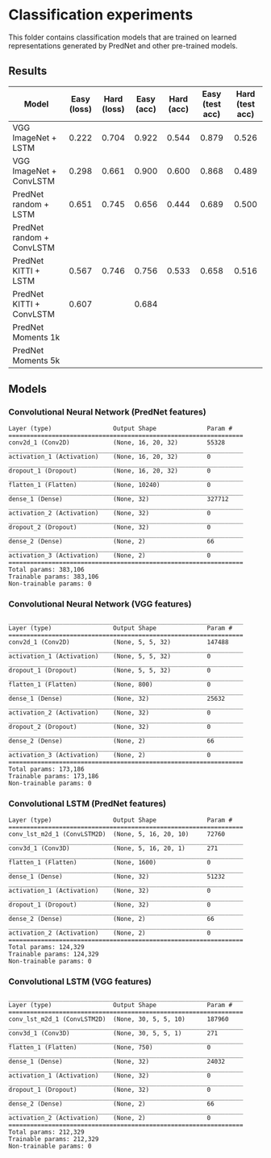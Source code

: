 # Classification experiments

This folder contains classification models that are trained on learned representations generated by PredNet and other pre-trained models.

## Results

| Model  | Easy (loss) | Hard (loss) | Easy (acc) | Hard (acc) | Easy (test acc) | Hard (test acc) |
| ------------- | :--: | :--: | :--: | :--: | :--: | :--: |
| VGG ImageNet + LSTM | 0.222 | 0.704 | 0.922 | 0.544 | 0.879 | 0.526 |
| VGG ImageNet + ConvLSTM | 0.298 | 0.661 | 0.900 | 0.600 | 0.868 | 0.489 |
| PredNet random + LSTM  | 0.651 | 0.745 | 0.656 | 0.444 | 0.689 | 0.500 |
| PredNet random + ConvLSTM  |   | |  | |  |  |
| PredNet KITTI + LSTM  | 0.567 | 0.746 | 0.756 | 0.533 | 0.658 | 0.516 |
| PredNet KITTI + ConvLSTM  | 0.607 |  | 0.684 |  |  |  |
| PredNet Moments 1k  |   | | | |  |  |
| PredNet Moments 5k  |   | | | |  |  |


## Models

### Convolutional Neural Network (PredNet features)

```
Layer (type)                 Output Shape              Param #   
=================================================================
conv2d_1 (Conv2D)            (None, 16, 20, 32)        55328     
_________________________________________________________________
activation_1 (Activation)    (None, 16, 20, 32)        0         
_________________________________________________________________
dropout_1 (Dropout)          (None, 16, 20, 32)        0         
_________________________________________________________________
flatten_1 (Flatten)          (None, 10240)             0         
_________________________________________________________________
dense_1 (Dense)              (None, 32)                327712    
_________________________________________________________________
activation_2 (Activation)    (None, 32)                0         
_________________________________________________________________
dropout_2 (Dropout)          (None, 32)                0         
_________________________________________________________________
dense_2 (Dense)              (None, 2)                 66        
_________________________________________________________________
activation_3 (Activation)    (None, 2)                 0         
=================================================================
Total params: 383,106
Trainable params: 383,106
Non-trainable params: 0
```

### Convolutional Neural Network (VGG features)

```
_________________________________________________________________
Layer (type)                 Output Shape              Param #   
=================================================================
conv2d_1 (Conv2D)            (None, 5, 5, 32)          147488    
_________________________________________________________________
activation_1 (Activation)    (None, 5, 5, 32)          0         
_________________________________________________________________
dropout_1 (Dropout)          (None, 5, 5, 32)          0         
_________________________________________________________________
flatten_1 (Flatten)          (None, 800)               0         
_________________________________________________________________
dense_1 (Dense)              (None, 32)                25632     
_________________________________________________________________
activation_2 (Activation)    (None, 32)                0         
_________________________________________________________________
dropout_2 (Dropout)          (None, 32)                0         
_________________________________________________________________
dense_2 (Dense)              (None, 2)                 66        
_________________________________________________________________
activation_3 (Activation)    (None, 2)                 0         
=================================================================
Total params: 173,186
Trainable params: 173,186
Non-trainable params: 0
```

### Convolutional LSTM (PredNet features)
```
Layer (type)                 Output Shape              Param #   
=================================================================
conv_lst_m2d_1 (ConvLSTM2D)  (None, 5, 16, 20, 10)     72760     
_________________________________________________________________
conv3d_1 (Conv3D)            (None, 5, 16, 20, 1)      271       
_________________________________________________________________
flatten_1 (Flatten)          (None, 1600)              0         
_________________________________________________________________
dense_1 (Dense)              (None, 32)                51232     
_________________________________________________________________
activation_1 (Activation)    (None, 32)                0         
_________________________________________________________________
dropout_1 (Dropout)          (None, 32)                0         
_________________________________________________________________
dense_2 (Dense)              (None, 2)                 66        
_________________________________________________________________
activation_2 (Activation)    (None, 2)                 0         
=================================================================
Total params: 124,329
Trainable params: 124,329
Non-trainable params: 0
```

### Convolutional LSTM (VGG features)

```
_________________________________________________________________
Layer (type)                 Output Shape              Param #   
=================================================================
conv_lst_m2d_1 (ConvLSTM2D)  (None, 30, 5, 5, 10)      187960    
_________________________________________________________________
conv3d_1 (Conv3D)            (None, 30, 5, 5, 1)       271       
_________________________________________________________________
flatten_1 (Flatten)          (None, 750)               0         
_________________________________________________________________
dense_1 (Dense)              (None, 32)                24032     
_________________________________________________________________
activation_1 (Activation)    (None, 32)                0         
_________________________________________________________________
dropout_1 (Dropout)          (None, 32)                0         
_________________________________________________________________
dense_2 (Dense)              (None, 2)                 66        
_________________________________________________________________
activation_2 (Activation)    (None, 2)                 0         
=================================================================
Total params: 212,329
Trainable params: 212,329
Non-trainable params: 0
```
